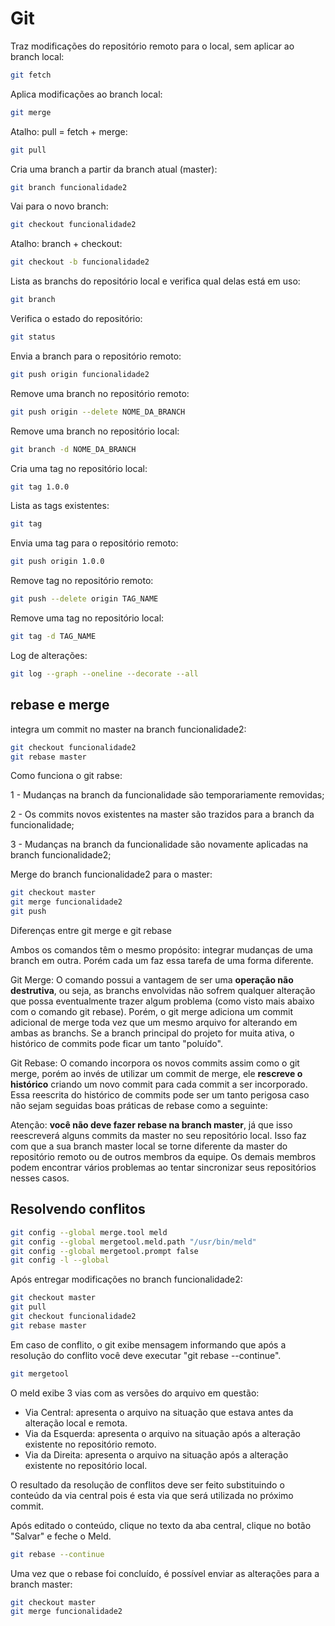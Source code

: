 # Git

Traz modificações do repositório remoto para o local, sem aplicar ao branch local:

```bash
git fetch
```

Aplica modificações ao branch local:

```bash
git merge
```

Atalho: pull = fetch + merge:

```bash
git pull
```

Cria uma branch a partir da branch atual (master):

```bash
git branch funcionalidade2
```

Vai para o novo branch:

```bash
git checkout funcionalidade2
```

Atalho: branch + checkout:

```bash
git checkout -b funcionalidade2
```

Lista as branchs do repositório local e verifica qual delas está em uso:

```bash
git branch
```

Verifica o estado do repositório:

```bash
git status
```

Envia a branch para o repositório remoto:

```bash
git push origin funcionalidade2
```

Remove uma branch no repositório remoto:

```bash
git push origin --delete NOME_DA_BRANCH
```

Remove uma branch no repositório local:

```bash
git branch -d NOME_DA_BRANCH
```

Cria uma tag no repositório local:

```bash
git tag 1.0.0
```

Lista as tags existentes:

```bash
git tag
```

Envia uma tag para o repositório remoto:

```bash
git push origin 1.0.0
```

Remove tag no repositório remoto:

```bash
git push --delete origin TAG_NAME
```

Remove uma tag no repositório local:

```bash
git tag -d TAG_NAME
```

Log de alterações:

```bash
git log --graph --oneline --decorate --all
```

## rebase e merge

integra um commit no master na branch funcionalidade2:

```bash
git checkout funcionalidade2
git rebase master
```

Como funciona o git rabse:

1 - Mudanças na branch da funcionalidade são temporariamente removidas;

2 - Os commits novos existentes na master são trazidos para a branch da funcionalidade;

3 - Mudanças na branch da funcionalidade são novamente aplicadas na branch funcionalidade2;

Merge do branch funcionalidade2 para o master:

```bash
git checkout master
git merge funcionalidade2
git push
```

Diferenças entre git merge e git rebase

Ambos os comandos têm o mesmo propósito: integrar mudanças de uma branch em outra. Porém cada um faz essa tarefa de uma forma diferente.

Git Merge: O comando possui a vantagem de ser uma **operação não destrutiva**, ou seja, as branchs envolvidas não sofrem qualquer alteração que possa eventualmente trazer algum problema (como visto mais abaixo com o comando git rebase). Porém, o git merge adiciona um commit adicional de merge toda vez que um mesmo arquivo for alterando em ambas as branchs. Se a branch principal do projeto for muita ativa, o histórico de commits pode ficar um tanto "poluído".

Git Rebase: O comando incorpora os novos commits assim como o git merge, porém ao invés de utilizar um commit de merge, ele **rescreve o histórico** criando um novo commit para cada commit a ser incorporado. Essa reescrita do histórico de commits pode ser um tanto perigosa caso não sejam seguidas boas práticas de rebase como a seguinte:

Atenção: **você não deve fazer rebase na branch master**, já que isso reescreverá alguns commits da master no seu repositório local. Isso faz com que a sua branch master local se torne diferente da master do repositório remoto ou de outros membros da equipe. Os demais membros podem encontrar vários problemas ao tentar sincronizar seus repositórios nesses casos.

## Resolvendo conflitos

```bash
git config --global merge.tool meld
git config --global mergetool.meld.path "/usr/bin/meld"
git config --global mergetool.prompt false
git config -l --global
```

Após entregar modificações no branch funcionalidade2:

```bash
git checkout master
git pull
git checkout funcionalidade2
git rebase master
```

Em caso de conflito, o git exibe mensagem informando que após a resolução do conflito você deve executar "git rebase --continue".

```bash
git mergetool
```

O meld exibe 3 vias com as versões do arquivo em questão:

- Via Central: apresenta o arquivo na situação que estava antes da alteração local e remota.
- Via da Esquerda: apresenta o arquivo na situação após a alteração existente no repositório remoto.
- Via da Direita: apresenta o arquivo na situação após a alteração existente no repositório local.

O resultado da resolução de conflitos deve ser feito substituindo o conteúdo da via central pois é esta via que será utilizada no próximo commit.

Após editado o conteúdo, clique no texto da aba central, clique no botão "Salvar" e feche o Meld.

```bash
git rebase --continue
```

Uma vez que o rebase foi concluído, é possível enviar as alterações para a branch master:

```bash
git checkout master
git merge funcionalidade2
```
